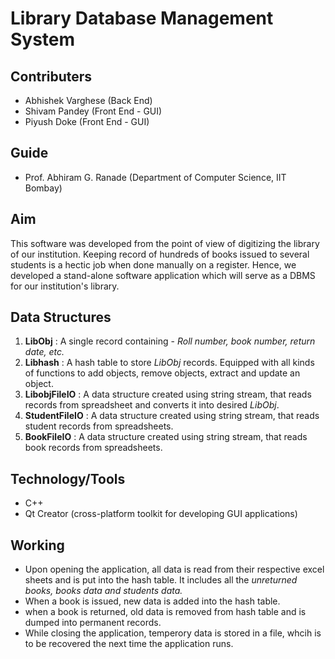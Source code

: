 # Library Database Management System

## Contributers

- Abhishek Varghese (Back End)
- Shivam Pandey (Front End - GUI)
- Piyush Doke (Front End - GUI)

## Guide

- Prof. Abhiram G. Ranade (Department of Computer Science, IIT Bombay)

## Aim

This software was developed from the point of view of digitizing the library of our institution. Keeping record of hundreds of books issued to several students is a hectic job when done manually on a register. Hence, we developed a stand-alone software application which will serve as a DBMS for our institution's library.

## Data Structures

1. **LibObj** : A single record containing -  *Roll number, book number, return date, etc.*
1. **Libhash** : A hash table to store *LibObj* records. Equipped with all kinds of functions to add objects, remove objects, extract and update an object.
1. **LibobjFileIO** : A data structure created using string stream, that reads records from spreadsheet and converts it into desired *LibObj*.
1. **StudentFileIO** : A data structure created using string stream, that reads student records from spreadsheets.
1. **BookFileIO** : A data structure created using string stream, that reads book records from spreadsheets.

## Technology/Tools

- C++
- Qt Creator (cross-platform toolkit for developing GUI applications)
## Working 

* Upon opening the application, all data is read from their respective excel sheets and is put into the hash table. It includes all the *unreturned books, books data and students data.*
* When a book is issued, new data is added into the hash table.
* when a book is returned, old data is removed from hash table and is dumped into permanent records.
* While closing the application, temperory data is stored in a file, whcih is to be recovered the next time the application runs.
